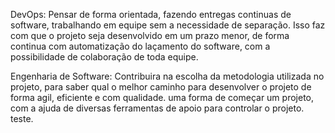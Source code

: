 DevOps: Pensar de forma orientada, fazendo entregas continuas de software, trabalhando em equipe sem a necessidade de separação. 
Isso faz com que o projeto seja desenvolvido em um prazo menor, de forma continua com automatização do laçamento do software, com a possibilidade de colaboração de toda equipe.

Engenharia de Software: Contribuira na escolha da metodologia utilizada no projeto, para saber qual o melhor caminho para desenvolver o projeto de forma agil, eficiente e com qualidade.
uma forma de começar um projeto, com a ajuda de diversas ferramentas de apoio para controlar o projeto.
teste.
